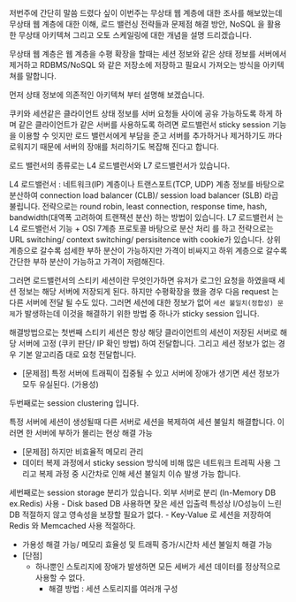 저번주에 간단히 말씀 드렸다 싶이 이번주는 무상태 웹 계층에 대한 조사를 해보았는데 무상태 웹 계층에 대한 이해, 로드 밸런싱 전략들과 문제점 해결 방안, NoSQL 을 활용한 무상태 아키텍쳐 그리고 오토 스케일링에 대한 개념을 설명 드리겠습니다. 

무상태 웹 계층은 웹 계층을 수평 확장을 할때는 세션 정보와 같은 상태 정보를 서버에서 제거하고 RDBMS/NoSQL 와 같은 저장소에 저장하고 필요시 가져오는 방식을 아키텍쳐를  말합니다. 

먼저 상태 정보에 의존적인 아키텍쳐 부터 설명해 보겠습니다. 

쿠키와 세션같은 클라이언트 상태 정보를 서버 요청들 사이에 공유 가능하도록 하게 하며 같은 클라이언트가 같은 서버를 사용하도록 하려면 로드밸런서 sticky session 기능을 이용할 수 잇지만 로드 밸런서에게 부담을 준고 서버를 추가하거나 제거하기도 까다로워지기 때문에 서버의 장애를 처리하기도 복잡해 진다고 합니다. 

로드 밸런서의 종류로는 
L4 로드밸런서와 L7 로드밸런서가 있습니다. 

L4 로드밸런서 : 네트워크(IP) 계층이나 트랜스포트(TCP, UDP) 계층 정보를 바탕으로 분산하여 connection load balancer (CLB)/ session load balancer (SLB) 라곱 불립니다. 전략으로는 round robin, least connection, response time, hash, bandwidth(대역폭 고려하여 트랜잭션 분산) 하는 방법이 있습니다. 
L7 로드밸런서 는 L4 로드밸런서 기능 + OSI 7계층 프로토콜 바탕으로 분산 처리 를 하고 전략으로는 URL switching/ context switching/ persisitence with cookie가 있습니다. 
상위 계층으로 갈수록 섬세한 부하 분산이 가능하지만 가격이 비싸지고 하위 계층으로 갈수록 간단한 부하 분산이 가능하고 가격이 저렴해진다.  

그러면 로드밸런서의 스티키 세션이란 무엇인가하면 유저가 로그인 요청을 하였을때 세션 정보는 해당 서버에 저장되게 된다. 하지만 수평확장을 했을 경우 다음 request 는 다른 서버에 전달 될 수도 있다. 그러면 세션에 대한 정보가 없어 `세션 불일치(정합성) 문제`가 발생하는데 이것을 해결하기 위한 방법 중 하나가 sticky session 입니다. 

해결방법으로는 첫번째 스티키 세션은 항상 해당 클라이언트의 세션이 저장된 서버로 해당 서버에 고정 (쿠키 판단/ IP 확인 방법) 하여 전달합니다. 그리고 세션 정보가 없는 경우 기본 알고리즘 대로  요청 전달합니다.  
- [문제점]
특정 서버에 트래픽이 집중될 수 있고 서버에 장애가 생기면 세션 정보가 모두 유실된다. (가용성)  

두번째로는 session clustering 입니다.  

 특정 서버에 세션이 생성될때 다른 서버로 세션을 복제하여 세션 불일치 해결합니다. 이러면 한 서버에 부하가 몰리는 현상 해결 가능 
- [문제점]
 하지만 비효율적 메모리 관리
- 데이터 복제 과정에서 sticky session 방식에 비해 많은 네트워크 트레픽 사용
그리고 복제 과정 중 시간차로 인해 세션 불일치 이슈 발생 가능 합니다.  

세번째로는 session storage 분리가 있습니다. 
외부 서버로 분리 (In-Memory DB ex.Redis) 사용 
    - Disk based DB 사용하면 잦은 세션 입출력 특성상 I/O성능이 느린 DB 적절하지 않고 영속성을 보장할 필요가 없다. 
    - Key-Value 로 세션을 저장하여 Redis 와 Memcached 사용 적절하다. 
- 가용성 해결 가능/ 메모리 효율성 및 트래픽 증가/시간차 세션 불일치 해결 가능 
- [단점]
    - 하나뿐인 스토리지에 장애가 발생하면 모든 세버가 세션 데이터를 정상적으로 사용할 수 없다. 
       - 해결 방법 : 세션 스토리지를 여러개 구성 
